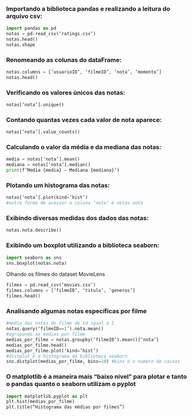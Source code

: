 ### Importando a biblioteca pandas e realizando a leitura do arquivo csv:

``` python
import pandas as pd
notas = pd.read_csv(‘ratings.csv’)
notas.head()
notas.shape
```

### Renomeando as colunas do dataFrame:

``` python
notas.columns = [‘usuarioID’, ‘filmeID’, ‘nota’, ‘momento’]
notas.head()
```

### Verificando os valores únicos das notas:

``` python
notas[‘nota’].unique()
```

### Contando quantas vezes cada valor de nota aparece:

``` python
notas[‘nota’].value_counts()
```

### Calculando o valor da média e da mediana das notas:

``` python
media = notas[‘nota’].mean()
mediana = notas[‘nota’].median()
print(f’Media {media} – Mediana {mediana}’)
```

### Plotando um histograma das notas:

``` python
notas[‘nota’].plot(kind=’hist’)
#outra forma de acessar a coluna ‘nota’ é notas.nota
```

### Exibindo diversas medidas dos dados das notas:

``` python
notas.nota.describe()
```

### Exibindo um boxplot utilizando a biblioteca seaborn:

``` python
import seaborn as sns
sns.boxplot(notas.nota)
```

Olhando os filmes do dataset MovieLens

``` python
filmes = pd.read_csv(‘movies.csv’)
filmes.columns = [‘filmeID’, ‘titulo’, ‘generos’]
filmes.head()
```

### Analisando algumas notas específicas por filme

``` python
#media das notas do filme de id igual a 1
notas.query(‘filmeID==1’).nota.mean()
#agrupando as medias por filme
medias_por_filme = notas.groupby(‘filmeID’).mean()[‘nota’]
medias_por_filme.head()
medias_por_filme.plot(‘kind=’hist’)
#distplot é o histograma da biblioteca seaborn
sns.distplot(medias_por_filme, bins=10) #bins é o numero de caixas
```

### O matplotlib é a maneira mais “baixo nivel” para plotar e tanto o pandas quanto o seaborn utilizam o pyplot

``` python
import matplotlib.pyplot as plt
plt.hist(medias_por_filme)
plt.title(“Histograma das médias por filmes”)
```
